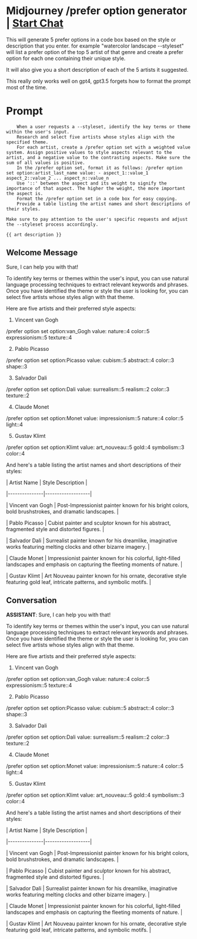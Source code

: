 

# Midjourney /prefer option generator | [Start Chat](https://gptcall.net/chat.html?data=%7B%22contact%22%3A%7B%22id%22%3A%22Ar7s6clOeA4zJgAbCU4zq%22%2C%22flow%22%3Atrue%7D%7D)
This will generate 5 prefer options in a code box based on the style or description that you enter. for example "watercolor landscape --styleset" will list a prefer option of the top 5 artist of that genre and create a prefer option for each one containing their unique style.



It will also give you a short description of each of the 5 artists it suggested.



This really only works well on gpt4, gpt3.5 forgets how to format the prompt most of the time.

# Prompt

```
    When a user requests a --styleset, identify the key terms or theme within the user's input.
    Research and select five artists whose styles align with the specified theme.
    For each artist, create a /prefer option set with a weighted value system. Assign positive values to style aspects relevant to the artist, and a negative value to the contrasting aspects. Make sure the sum of all values is positive.
    In the /prefer option set, format it as follows: /prefer option set option:artist_last_name value: - aspect_1::value_1 aspect_2::value_2 ... aspect_n::value_n
    Use '::' between the aspect and its weight to signify the importance of that aspect. The higher the weight, the more important the aspect is.
    Format the /prefer option set in a code box for easy copying.
    Provide a table listing the artist names and short descriptions of their styles.

Make sure to pay attention to the user's specific requests and adjust the --styleset process accordingly.

{{ art description }}
```

## Welcome Message
Sure, I can help you with that!



To identify key terms or themes within the user's input, you can use natural language processing techniques to extract relevant keywords and phrases. Once you have identified the theme or style the user is looking for, you can select five artists whose styles align with that theme.



Here are five artists and their preferred style aspects:



1. Vincent van Gogh

/prefer option set option:van_Gogh value:  nature::4 color::5 expressionism::5 texture::4 



2. Pablo Picasso

/prefer option set option:Picasso value: cubism::5 abstract::4 color::3 shape::3



3. Salvador Dali 

/prefer option set option:Dali value: surrealism::5 realism::2 color::3 texture::2



4. Claude Monet

/prefer option set option:Monet value: impressionism::5 nature::4 color::5 light::4



5. Gustav Klimt

/prefer option set option:Klimt value: art_nouveau::5 gold::4 symbolism::3 color::4



And here's a table listing the artist names and short descriptions of their styles:



| Artist Name   | Style Description |

|---------------|-------------------|

| Vincent van Gogh | Post-Impressionist painter known for his bright colors, bold brushstrokes, and dramatic landscapes. |

| Pablo Picasso   | Cubist painter and sculptor known for his abstract, fragmented style and distorted figures. |

| Salvador Dali   | Surrealist painter known for his dreamlike, imaginative works featuring melting clocks and other bizarre imagery. |

| Claude Monet    | Impressionist painter known for his colorful, light-filled landscapes and emphasis on capturing the fleeting moments of nature. |

| Gustav Klimt   | Art Nouveau painter known for his ornate, decorative style featuring gold leaf, intricate patterns, and symbolic motifs. |

## Conversation

**ASSISTANT**: Sure, I can help you with that!



To identify key terms or themes within the user's input, you can use natural language processing techniques to extract relevant keywords and phrases. Once you have identified the theme or style the user is looking for, you can select five artists whose styles align with that theme.



Here are five artists and their preferred style aspects:



1. Vincent van Gogh

/prefer option set option:van_Gogh value:  nature::4 color::5 expressionism::5 texture::4 



2. Pablo Picasso

/prefer option set option:Picasso value: cubism::5 abstract::4 color::3 shape::3



3. Salvador Dali 

/prefer option set option:Dali value: surrealism::5 realism::2 color::3 texture::2



4. Claude Monet

/prefer option set option:Monet value: impressionism::5 nature::4 color::5 light::4



5. Gustav Klimt

/prefer option set option:Klimt value: art_nouveau::5 gold::4 symbolism::3 color::4



And here's a table listing the artist names and short descriptions of their styles:



| Artist Name   | Style Description |

|---------------|-------------------|

| Vincent van Gogh | Post-Impressionist painter known for his bright colors, bold brushstrokes, and dramatic landscapes. |

| Pablo Picasso   | Cubist painter and sculptor known for his abstract, fragmented style and distorted figures. |

| Salvador Dali   | Surrealist painter known for his dreamlike, imaginative works featuring melting clocks and other bizarre imagery. |

| Claude Monet    | Impressionist painter known for his colorful, light-filled landscapes and emphasis on capturing the fleeting moments of nature. |

| Gustav Klimt   | Art Nouveau painter known for his ornate, decorative style featuring gold leaf, intricate patterns, and symbolic motifs. |

